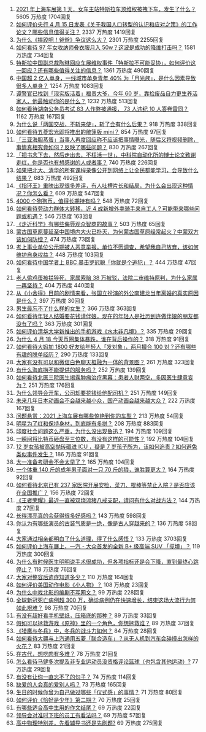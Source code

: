 1. [2021 年上海车展第 1 天，女车主站特斯拉车顶维权被拽下车，发生了什么？](https://www.zhihu.com/question/455406617) 5605 万热度 1704回复
1. [如何评价央行 4 月 15 日发表《关于我国人口转型的认识和应对之策》的工作论文？哪些信息值得关注？](https://www.zhihu.com/question/454707268) 2337 万热度 1419回复
1. [为什么《摔跤吧！爸爸》争议这么大？](https://www.zhihu.com/question/59143980) 2301 万热度 2255回复
1. [如何看待 97 年女收纳师叠衣服月入 50w？这波是成功的降维打击吗？](https://www.zhihu.com/question/455070489) 1581 万热度 734回复
1. [特斯拉中国副总裁陶琳回应车展维权事件「特斯拉不可能妥协」，如何评价这一回应？还有哪些值得关注的信息？](https://www.zhihu.com/question/455463789) 1361 万热度 490回复
1. [中国超 2 亿人单身，一线城市单身青年 40% 为「月光族」，是什么因素导致很多人单身？](https://www.zhihu.com/question/455221140) 1254 万热度 1083回复
1. [谭警官已找到「现实版活着」福贵大爷，今年 60 岁，靠捡废品自力更生养活家人，他最触动你的是什么？](https://www.zhihu.com/question/455238539) 1232 万热度 513回复
1. [如何看待湖南公务员考试 83 人作弊被通报， 73 人违纪 10 人答卷雷同？](https://www.zhihu.com/question/455385801) 1162 万热度 167回复
1. [为什么说「两国交战，不斩来使」，斩了会有什么后果？](https://www.zhihu.com/question/454952758) 918 万热度 338回复
1. [如何看待五菱宏光即将推出的敞篷版 mini？](https://www.zhihu.com/question/454644028) 854 万热度 97回复
1. [「三亚海胆蒸蛋」当事人再度回应称不应该把事情曝光，随后又将视频删除，事情真相究竟如何？反映了哪些问题？](https://www.zhihu.com/question/454884733) 830 万热度 267回复
1. [「把书念下去，然后走出去，不枉活一世」，中科院自动化所的博士论文致谢走红，你是否也有想感谢的人或者事？](https://www.zhihu.com/question/455398283) 740 万热度 226回复
1. [如果把北大、清华的所有课程录像公开到网络上让全民都能学习，会导致什么结果？](https://www.zhihu.com/question/452873548) 683 万热度 492回复
1. [《指环王》重映出现很多差评，有人吐槽片长和结局，为什么会出现这种情况？你怎么看？](https://www.zhihu.com/question/455365229) 609 万热度 547回复
1. [4000 个狗狗币，值得长期持有吗？](https://www.zhihu.com/question/443701759) 548 万热度 72回复
1. [如何看待劳动力群体大转移，近 4 成新增外卖骑手来自工人？可能带来哪些问题或机遇？](https://www.zhihu.com/question/455381061) 546 万热度 163回复
1. [《走近科学》有哪些侮辱观众智商的故事？](https://www.zhihu.com/question/290071247) 503 万热度 65回复
1. [蒙古国草原蔓延至中国境内大火已扑灭，为何蒙古国草原经常起火？中蒙双方该如何防控？](https://www.zhihu.com/question/455376851) 474 万热度 73回复
1. [考上事业单位公示期被人恶意举报，单位不愿调查，希望我自己放弃，该如何维护自身权益？](https://www.zhihu.com/question/452842138) 448 万热度 103回复
1. [如何看待中国学者上 BBC 暴击罗冠聪「你就是个逃犯」？](https://www.zhihu.com/question/455394361) 444 万热度 47回复
1. [老人偷鸡蛋被拦猝死，家属索赔 38 万被驳，法院二审维持原判，为什么家属一再坚持？](https://www.zhihu.com/question/455243172) 404 万热度 440回复
1. [从《小舍得》目前的剧情来看，张国立扮演的外公南建龙当年离婚的真实原因是什么？](https://www.zhihu.com/question/454804930) 397 万热度 30回复
1. [男生最忘不了什么样的女生？](https://www.zhihu.com/question/320387789) 366 万热度 363回复
1. [如何看待年轻人结婚要花钱请伴娘，现在的年轻人是社恐到连做伴娘的朋友都没有了吗？](https://www.zhihu.com/question/455099523) 363 万热度 301回复
1. [如何评价清华大学新推出的手机游戏《水木非凡境》？](https://www.zhihu.com/question/455214409) 335 万热度 29回复
1. [为什么 4 月 18 今天币圈集体暴跌，谁在背后操作的？](https://www.zhihu.com/question/455246671) 318 万热度 91回复
1. [如何看待大妈加 1800 好友给年轻人「发对象」，两月撮合 100 对？还有哪些有趣的脱单经历？](https://www.zhihu.com/question/455424382) 290 万热度 133回复
1. [大家有没有可以和微信白色聊天框融为一体的背景图？](https://www.zhihu.com/question/379486356) 261 万热度 323回复
1. [有什么海底捞不能提供的服务吗？](https://www.zhihu.com/question/47485839) 252 万热度 139回复
1. [如何看待北医三院医生揭露肿瘤治疗黑幕：患者人财两空，多因医生肆意妄为？](https://www.zhihu.com/question/455342717) 251 万热度 176回复
1. [为什么领导会开车，公司却要花钱给他配司机？](https://www.zhihu.com/question/449593335) 251 万热度 149回复
1. [未来几年日本动画会不会越来越小众，国产动画会越来越大众？](https://www.zhihu.com/question/454476805) 222 万热度 167回复
1. [问题悬赏：2021 上海车展有哪些惊艳到你的车型？](https://www.zhihu.com/question/453724325) 213 万热度 54回复
1. [明星为了红和保持身材，到底能有多拼？](https://www.zhihu.com/question/283857656) 208 万热度 883回复
1. [印度社会问题这么严重，为什么没出现鲁迅？](https://www.zhihu.com/question/454179131) 194 万热度 109回复
1. [一瞬间将比特币砸盘至三位数，有没有这样的可能性？](https://www.zhihu.com/question/448209627) 192 万热度 104回复
1. [12 岁女孩被高空抛砖砸进 ICU ，疑是 7 岁孩子所为，该如何追责？如何避免类似事件发生？](https://www.zhihu.com/question/455406501) 186 万热度 91回复
1. [大一准备考研会不会太早了？](https://www.zhihu.com/question/307998976) 165 万热度 104回复
1. [一个体重 140 斤的成年男子面对一只 70 斤的狼，谁胜算更大？](https://www.zhihu.com/question/453423217) 164 万热度 92回复
1. [如何看待北京已有 237 家医院开展安检，菜刀、棍棒等禁止入院？是否应该在全国推广？](https://www.zhihu.com/question/455397190) 156 万热度 72回复
1. [《王者荣耀》最近一直被双烧流猪八戒支配，请问有什么对战方法？](https://www.zhihu.com/question/454638174) 144 万热度 27回复
1. [长得漂亮真的会获得很多好感吗？](https://www.zhihu.com/question/447895641) 143 万热度 598回复
1. [你认为有哪些演员的古装气质是一绝，像是古人穿越来的？](https://www.zhihu.com/question/452974122) 136 万热度 58回复
1. [大家通过相亲都明白了什么道理，得了什么感悟？](https://www.zhihu.com/question/23605963) 133 万热度 3703回复
1. [如何评价上海车展上，一汽 - 大众首发的全新 B+ 级高端 SUV 「揽境」？](https://www.zhihu.com/question/455405114) 119 万热度 300回复
1. [为什么有时候医生明明说手术很成功，但各项指标还是会下降，直到最终心跳停止？](https://www.zhihu.com/question/455037406) 118 万热度 76回复
1. [大家对整容后遗症知道多少？](https://www.zhihu.com/question/63984175) 110 万热度 164回复
1. [如何评价美国动作电影《小人物》？](https://www.zhihu.com/question/453577891) 108 万热度 23回复
1. [为什么中戏北影的编剧不写网文？](https://www.zhihu.com/question/269065874) 99 万热度 228回复
1. [全球新冠死亡病例超 300 万，确诊病例仍在快速增长，结束这场大流行为何如此艰难？](https://www.zhihu.com/question/455118420) 98 万热度 70回复
1. [有没有超好看手机壁纸，压箱底的那种？](https://www.zhihu.com/question/453445916) 89 万热度 33回复
1. [假如可以拯救游戏《原神》里的一个角色，你想拯救谁？](https://www.zhihu.com/question/454235984) 89 万热度 37回复
1. [《猎鹰与冬兵》中，冬兵的战斗力如何？](https://www.zhihu.com/question/453859644) 84 万热度 28回复
1. [如何看待大疆与上汽通用五菱「联合造车」？从无人机到汽车会碰撞出怎样的火花？](https://www.zhihu.com/question/455473314) 83 万热度 21回复
1. [在古代，想吃肉有多难？](https://www.zhihu.com/question/455059520) 78 万热度 21回复
1. [怎么看待马健多次提及非专业运动员没资格评论篮球（也包含其他运动）?](https://www.zhihu.com/question/455263225) 77 万热度 29回复
1. [有没有让你一直忘不了的句子？](https://www.zhihu.com/question/453824043) 74 万热度 114回复
1. [缺爱的人会真的爱别人吗？](https://www.zhihu.com/question/429147970) 73 万热度 165回复
1. [生日的时候你曾为自己做过哪些「仪式感」的事情？](https://www.zhihu.com/question/455004562) 71 万热度 80回复
1. [如何评价《恰好是少年》第二期？](https://www.zhihu.com/question/455307841) 70 万热度 25回复
1. [有哪些适合高中生用的作文结尾？](https://www.zhihu.com/question/451347131) 69 万热度 22回复
1. [领导会对准时下班的员工有看法吗？](https://www.zhihu.com/question/310746721) 69 万热度 57回复
1. [高中物理特别差，先看辅导书还是先刷题?](https://www.zhihu.com/question/375722639) 69 万热度 275回复